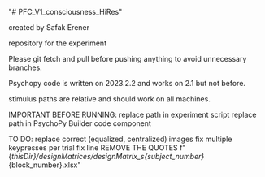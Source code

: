 "# PFC_V1_consciousness_HiRes"

created by Safak Erener

repository for the experiment

Please git fetch and pull before pushing anything to avoid unnecessary branches.

Psychopy code is written on 2023.2.2 and works on 2.1 but not before.

stimulus paths are relative and should work on all machines.


IMPORTANT BEFORE RUNNING:
replace path in experiment script
replace path in PsychoPy Builder code component





TO DO:
replace correct (equalized, centralized) images
fix multiple keypresses per trial
fix line REMOVE THE QUOTES f"{_thisDir}/designMatrices/designMatrix_s{subject_number}_{block_number}.xlsx"
